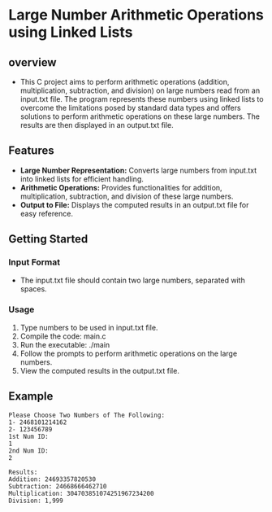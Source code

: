# Large Number Arithmetic Operations using Linked Lists
## overview
- This C project aims to perform arithmetic operations (addition, multiplication, subtraction, and division) on large numbers read from an input.txt file. The program represents these numbers using linked lists to overcome the limitations posed by standard data types and offers solutions to perform arithmetic operations on these large numbers. The results are then displayed in an output.txt file.
## Features
- **Large Number Representation:** Converts large numbers from input.txt into linked lists for efficient handling.
- **Arithmetic Operations:** Provides functionalities for addition, multiplication, subtraction, and division of these large numbers.
- **Output to File:** Displays the computed results in an output.txt file for easy reference.
## Getting Started
### Input Format
- The input.txt file should contain two large numbers, separated  with spaces.
### Usage
1. Type numbers to be used in input.txt file.
2. Compile the code: main.c
3. Run the executable: ./main
4. Follow the prompts to perform arithmetic operations on the large numbers.
5. View the computed results in the output.txt file.
## Example
```plaintext
Please Choose Two Numbers of The Following:
1- 2468101214162
2- 123456789
1st Num ID:
1
2nd Num ID:
2

Results:
Addition: 24693357820530
Subtraction: 24668666462710
Multiplication: 304703851074251967234200
Division: 1,999
